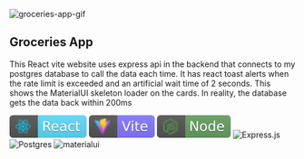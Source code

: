 
![groceries-app-gif](https://a.l3n.co/i/sPAYnM.gif?open=true)
## Groceries App
This React vite website uses express api in the backend that connects to my postgres database to
call the data each time. It has react toast alerts when the rate limit is exceeded and an artificial wait
time of 2 seconds. This shows the MaterialUI skeleton loader on the cards. In reality, the database
gets the data back within 200ms

![react-badge.svg](public/images/react-badge.svg)
![vitejs-badge.svg](public/images/vitejs-badge.svg)
![nodejs-badge.svg](public/images/node.svg)
![Express.js](https://img.shields.io/badge/express.js-%23404d59.svg?style=for-the-badge&logo=express&logoColor=%2361DAFB)
![Postgres](https://img.shields.io/badge/postgres-%23316192.svg?style=for-the-badge&logo=postgresql&logoColor=white)
![materialui](https://img.shields.io/badge/Material--UI-0081CB?style=for-the-badge&logo=material-ui&logoColor=white)

